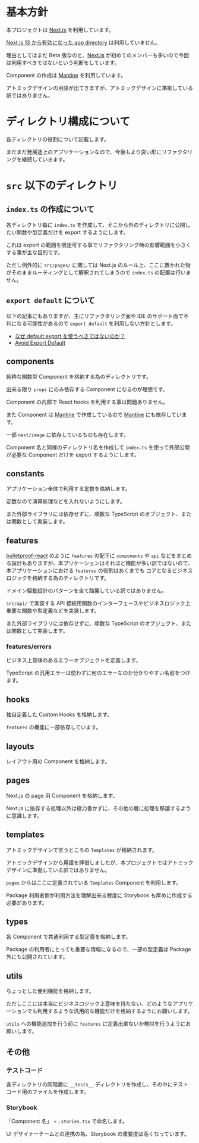# 基本方針

本プロジェクトは [Next.js](https://nextjs.org/) を利用しています。

[Next.js 13 から有効になった app directory](https://nextjs.org/blog/next-13) は利用していません。

理由としてはまだ Beta 版なのと、[Next.js](https://nextjs.org/) が初めてのメンバーも多いので今回は利用すべきではないという判断をしています。

Component の作成は [Mantine](https://mantine.dev/pages/getting-started/) を利用しています。

アトミックデザインの用語が出てきますが、アトミックデザインに準拠している訳ではありません。

# ディレクトリ構成について

各ディレクトリの役割について記載します。

まだまだ発展途上のアプリケーションなので、今後もより良い形にリファクタリングを継続していきます。

# `src` 以下のディレクトリ

## `index.ts` の作成について

各ディレクトリ毎に `index.ts` を作成して、そこから外のディレクトリに公開したい関数や型定義だけを export するようにします。

これは export の範囲を限定可する事でリファクタリング時の影響範囲を小さくする事が主な目的です。

ただし例外的に `src/pages/` に関しては Next.js のルール上、ここに置かれた物がそのままルーティングとして解釈されてしまうので `index.ts` の配置は行いません。

## `export default` について

以下の記事にもありますが、主にリファクタリング面や IDE のサポート面で不利になる可能性があるので `export default` を利用しない方針とします。

- [なぜ default export を使うべきではないのか？](https://engineering.linecorp.com/ja/blog/you-dont-need-default-export/)
- [Avoid Export Default](https://typescript-jp.gitbook.io/deep-dive/main-1/defaultisbad)

## components

純粋な関数型 Component を格納する為のディレクトリです。

出来る限り `props` にのみ依存する Component になるのが理想です。

Component の内部で React hooks を利用する事は問題ありません。

また Component は [Mantine](https://mantine.dev/pages/getting-started/) で作成しているので [Mantine](https://mantine.dev/pages/getting-started/) にも依存しています。

一部 `next/image` に依存しているものも存在します。

Component 名と同様のディレクトリ名を作成して `index.ts` を使って外部公開が必要な Component だけを export するようにします。

## constants

アプリケーション全体で利用する定数を格納します。

定数なので演算処理などを入れないようにします。

また外部ライブラリには依存せずに、順数な TypeScript のオブジェクト、または関数として実装します。

## features

[bulletproof-react](https://github.com/alan2207/bulletproof-react) のように `features` の配下に `components` や `api` などをまとめる設計もありますが、本プリケーションはそれほど機能が多い訳ではないので、本アプリケーションにおける `features` の役割はあくまでも コアとなるビジネスロジックを格納する為のディレクトリです。

ドメイン駆動設計のパターンを全て踏襲している訳ではありません。

`src/api/` で実装する API 接続用関数のインターフェースやビジネスロジック上重要な関数や型定義などを実装します。

また外部ライブラリには依存せずに、順数な TypeScript のオブジェクト、または関数として実装します。

### features/errors

ビジネス上意味のあるエラーオブジェクトを定義します。

TypeScript の汎用エラーは使わずに何のエラーなのか分かりやすい名前をつけます。

## hooks

独自定義した Custom Hooks を格納します。

`features` の機能に一部依存しています。

## layouts

レイアウト用の Component を格納します。

## pages

Next.js の page 用 Component を格納します。

Next.js に依存する処理以外は極力書かずに、その他の層に処理を移譲するように意識します。

## templates

アトミックデザインで言うところの `Templates` が格納されます。

アトミックデザインから用語を拝借しましたが、本プロジェクトではアトミックデザインに準拠している訳ではありません。

`pages` からはここに定義されている `Templates` Component を利用します。

Package 利用者側が利用方法を理解出来る程度に Storybook も厚めに作成する必要があります。

## types

各 Component で共通利用する型定義を格納します。

Package の利用者にとっても重要な情報になるので、一部の型定義は Package 外にも公開されています。

## utils

ちょっとした便利機能を格納します。

ただしここには本当にビジネスロジック上意味を持たない、どのようなアプリケーションでも利用するような汎用的な機能だけを格納するようにお願いします。

`utils` への機能追加を行う前に `features` に定義出来ないか検討を行うようにお願いします。

## その他

### テストコード

各ディレクトリの同階層に `__tests__` ディレクトリを作成し、その中にテストコード用のファイルを作成します。

### Storybook

「Component 名」 + `.stories.tsx` で命名します。

UI デザイナーチームとの連携の為、Storybook の重要度は高くなっています。
